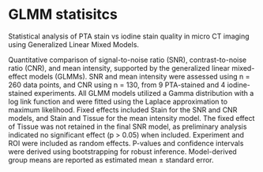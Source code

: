 # GLMM statisitcs

Statistical analysis of PTA stain vs iodine stain quality in micro CT imaging using Generalized Linear Mixed Models.

Quantitative comparison of signal-to-noise ratio (SNR), contrast-to-noise ratio (CNR), and mean intensity, supported by the generalized linear mixed-effect models (GLMMs). SNR and mean intensity were assessed using n = 260 data points, and CNR using n = 130, from 9 PTA-stained and 4 iodine-stained experiments. All GLMM models utilized a Gamma distribution with a log link function and were fitted using the Laplace approximation to maximum likelihood. Fixed effects included Stain for the SNR and CNR models, and Stain and Tissue for the mean intensity model. The fixed effect of Tissue was not retained in the final SNR model, as preliminary analysis
indicated no significant effect (p > 0.05) when included. Experiment and ROI were included as random effects. P-values and confidence intervals were derived using bootstrapping for robust inference. Model-derived group means are reported as estimated mean ± standard error.
